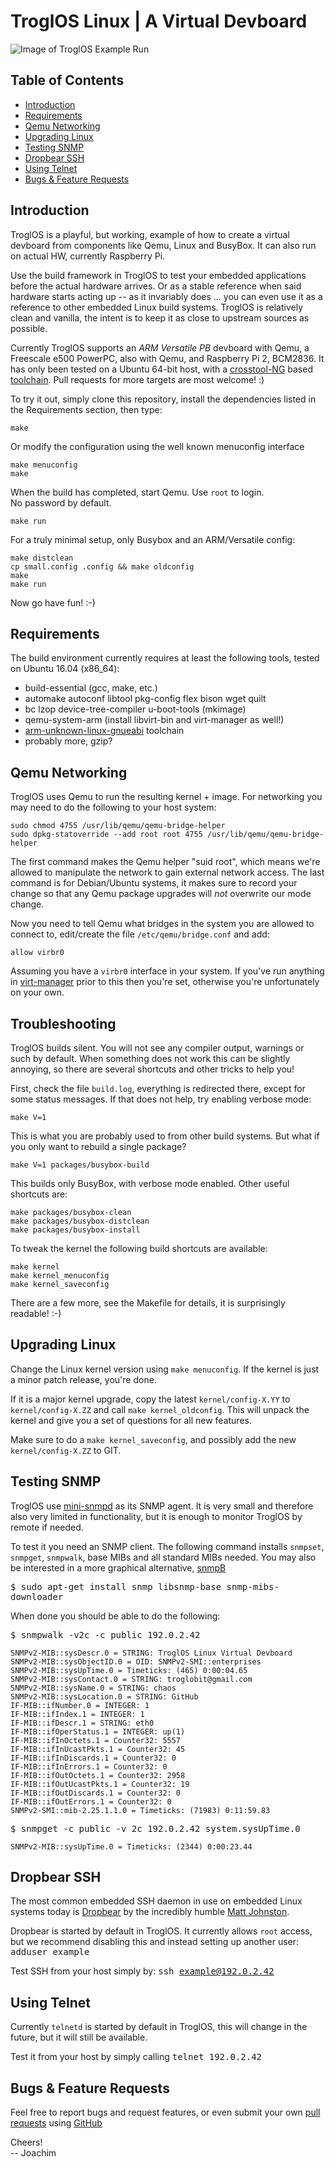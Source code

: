 TroglOS Linux | A Virtual Devboard
==================================

![Image of TroglOS Example Run](example.png "Virtual devboard in action!")

Table of Contents
-----------------

* [Introduction](#introduction)
* [Requirements](#requirements)
* [Qemu Networking](#qemu-networking)
* [Upgrading Linux](#upgrading-linux)
* [Testing SNMP](#testing-snmp)
* [Dropbear SSH](#dropbear-ssh)
* [Using Telnet](#using-telnet)
* [Bugs & Feature Requests](#bugs--feature-requests)


Introduction
------------

TroglOS is a playful, but working, example of how to create a virtual
devboard from components like Qemu, Linux and BusyBox.  It can also run
on actual HW, currently Raspberry Pi.

Use the build framework in TroglOS to test your embedded applications
before the actual hardware arrives.  Or as a stable reference when said
hardware starts acting up -- as it invariably does ... you can even use
it as a reference to other embedded Linux build systems.  TroglOS is
relatively clean and vanilla, the intent is to keep it as close to
upstream sources as possible.

Currently TroglOS supports an *ARM Versatile PB* devboard with Qemu, a
Freescale e500 PowerPC, also with Qemu, and Raspberry Pi 2, BCM2836.  It
has only been tested on a Ubuntu 64-bit host, with a [crosstool-NG][1]
based [toolchain][2].  Pull requests for more targets are most welcome!
:)

To try it out, simply clone this repository, install the dependencies
listed in the Requirements section, then type:

    make

Or modify the configuration using the well known menuconfig interface

    make menuconfig
    make

When the build has completed, start Qemu.  Use `root` to login.  
No password by default.

    make run

For a truly minimal setup, only Busybox and an ARM/Versatile config:

    make distclean
    cp small.config .config && make oldconfig
    make
    make run

Now go have fun! :-)


Requirements
------------

The build environment currently requires at least the following tools,
tested on Ubuntu 16.04 (x86_64):

* build-essential (gcc, make, etc.)
* automake autoconf libtool pkg-config flex bison wget quilt
* bc lzop device-tree-compiler u-boot-tools (mkimage)
* qemu-system-arm (install libvirt-bin and virt-manager as well!)
* [arm-unknown-linux-gnueabi][2] toolchain
* probably more, gzip?


Qemu Networking
---------------

TroglOS uses Qemu to run the resulting kernel + image.  For networking
you may need to do the following to your host system:

    sudo chmod 4755 /usr/lib/qemu/qemu-bridge-helper
    sudo dpkg-statoverride --add root root 4755 /usr/lib/qemu/qemu-bridge-helper

The first command makes the Qemu helper "suid root", which means we're
allowed to manipulate the network to gain external network access.  The
last command is for Debian/Ubuntu systems, it makes sure to record your
change so that any Qemu package upgrades will *not* overwrite our mode
change.

Now you need to tell Qemu what bridges in the system you are allowed to
connect to, edit/create the file `/etc/qemu/bridge.conf` and add:

    allow virbr0

Assuming you have a `virbr0` interface in your system.  If you've run
anything in [virt-manager](http://virt-manager.org/) prior to this then
you're set, otherwise you're unfortunately on your own.


Troubleshooting
---------------

TroglOS builds silent.  You will not see any compiler output, warnings
or such by default.  When something does not work this can be slightly
annoying, so there are several shortcuts and other tricks to help you!

First, check the file `build.log`, everything is redirected there,
except for some status messages.  If that does not help, try enabling
verbose mode:

    make V=1
This is what you are probably used to from other build systems.  But
what if you only want to rebuild a single package?

    make V=1 packages/busybox-build

This builds only BusyBox, with verbose mode enabled.  Other useful
shortcuts are:

    make packages/busybox-clean
    make packages/busybox-distclean
    make packages/busybox-install

To tweak the kernel the following build shortcuts are available:

    make kernel
    make kernel_menuconfig
    make kernel_saveconfig

There are a few more, see the Makefile for details, it is surprisingly
readable! :-)


Upgrading Linux
---------------

Change the Linux kernel version using `make menuconfig`.  If the kernel
is just a minor patch release, you're done.

If it is a major kernel upgrade, copy the latest `kernel/config-X.YY` to
`kernel/config-X.ZZ` and call `make kernel_oldconfig`.  This will unpack
the kernel and give you a set of questions for all new features.

Make sure to do a `make kernel_saveconfig`, and possibly add the new
`kernel/config-X.ZZ` to GIT.


Testing SNMP
------------

TroglOS use [mini-snmpd](https://github.com/troglobit/mini-snmpd) as its
SNMP agent.  It is very small and therefore also very limited in
functionality, but it is enough to monitor TroglOS by remote if needed.

To test it you need an SNMP client.  The following command installs
`snmpset`, `snmpget`, `snmpwalk`, base MIBs and all standard MIBs
needed.  You may also be interested in a more graphical alternative,
[snmpB](http://sourceforge.net/projects/snmpb/)

<kbd>$ sudo apt-get install snmp libsnmp-base snmp-mibs-downloader</kbd>

When done you should be able to do the following:

<kbd>$ snmpwalk -v2c -c public 192.0.2.42</kbd>

    SNMPv2-MIB::sysDescr.0 = STRING: TroglOS Linux Virtual Devboard
    SNMPv2-MIB::sysObjectID.0 = OID: SNMPv2-SMI::enterprises
    SNMPv2-MIB::sysUpTime.0 = Timeticks: (465) 0:00:04.65
    SNMPv2-MIB::sysContact.0 = STRING: troglobit@gmail.com
    SNMPv2-MIB::sysName.0 = STRING: chaos
    SNMPv2-MIB::sysLocation.0 = STRING: GitHub
    IF-MIB::ifNumber.0 = INTEGER: 1
    IF-MIB::ifIndex.1 = INTEGER: 1
    IF-MIB::ifDescr.1 = STRING: eth0
    IF-MIB::ifOperStatus.1 = INTEGER: up(1)
    IF-MIB::ifInOctets.1 = Counter32: 5557
    IF-MIB::ifInUcastPkts.1 = Counter32: 45
    IF-MIB::ifInDiscards.1 = Counter32: 0
    IF-MIB::ifInErrors.1 = Counter32: 0
    IF-MIB::ifOutOctets.1 = Counter32: 2958
    IF-MIB::ifOutUcastPkts.1 = Counter32: 19
    IF-MIB::ifOutDiscards.1 = Counter32: 0
    IF-MIB::ifOutErrors.1 = Counter32: 0
    SNMPv2-SMI::mib-2.25.1.1.0 = Timeticks: (71983) 0:11:59.83
    
<kbd>$ snmpget -c public -v 2c 192.0.2.42 system.sysUpTime.0</kbd>

    SNMPv2-MIB::sysUpTime.0 = Timeticks: (2344) 0:00:23.44


Dropbear SSH
------------

The most common embedded SSH daemon in use on embedded Linux systems
today is [Dropbear](https://matt.ucc.asn.au/dropbear/dropbear.html) by
the incredibly humble [Matt Johnston](https://matt.ucc.asn.au/).

Dropbear is started by default in TroglOS.  It currently allows `root`
access, but we recommend disabling this and instead setting up another
user: <kbd>adduser example</kbd>

Test SSH from your host simply by: <kbd>ssh example@192.0.2.42</kbd>


Using Telnet
------------

Currently `telnetd` is started by default in TroglOS, this will change
in the future, but it will still be available.

Test it from your host by simply calling <kbd>telnet 192.0.2.42</kbd>


Bugs & Feature Requests
-----------------------

Feel free to report bugs and request features, or even submit your own
[pull requests](https://help.github.com/articles/using-pull-requests/)
using [GitHub](https://github.com/troglobit/troglos)

Cheers!  
-- Joachim

[1]: https://github.com/crosstool-ng/crosstool-ng
[2]: http://ftp.troglobit.com/pub/Toolchains/arm-unknown-linux-gnueabi-6.2.0-1.tar.xz

<!--
  -- Local Variables:
  -- mode: markdown
  -- End:
  -->
